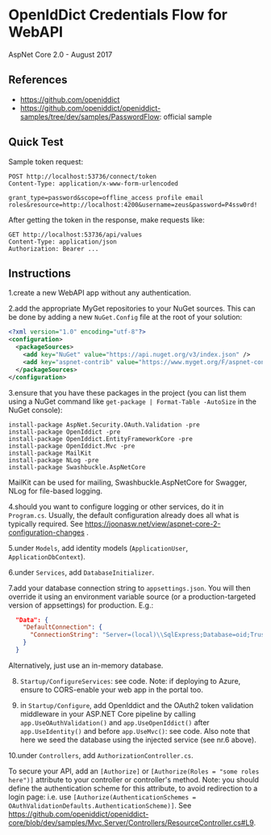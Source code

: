 ﻿# OpenIdDict Credentials Flow for WebAPI

AspNet Core 2.0 - August 2017

## References

- <https://github.com/openiddict>
- <https://github.com/openiddict/openiddict-samples/tree/dev/samples/PasswordFlow>: official sample

## Quick Test

Sample token request:

```
POST http://localhost:53736/connect/token
Content-Type: application/x-www-form-urlencoded

grant_type=password&scope=offline_access profile email roles&resource=http://localhost:4200&username=zeus&password=P4ssw0rd!
```

After getting the token in the response, make requests like:

```
GET http://localhost:53736/api/values
Content-Type: application/json
Authorization: Bearer ...
```

## Instructions

1.create a new WebAPI app without any authentication.

2.add the appropriate MyGet repositories to your NuGet sources. This can be done by adding a new `NuGet.Config` file at the root of your solution:

```xml
<?xml version="1.0" encoding="utf-8"?>
<configuration>
  <packageSources>
    <add key="NuGet" value="https://api.nuget.org/v3/index.json" />
    <add key="aspnet-contrib" value="https://www.myget.org/F/aspnet-contrib/api/v3/index.json" />
  </packageSources>
</configuration>
```

3.ensure that you have these packages in the project (you can list them using a NuGet command like `get-package | Format-Table -AutoSize` in the NuGet console):

```
install-package AspNet.Security.OAuth.Validation -pre
install-package OpenIddict -pre
install-package OpenIddict.EntityFrameworkCore -pre
install-package OpenIddict.Mvc -pre
install-package MailKit
install-package NLog -pre
install-package Swashbuckle.AspNetCore
```

MailKit can be used for mailing, Swashbuckle.AspNetCore for Swagger, NLog for file-based logging.

4.should you want to configure logging or other services, do it in `Program.cs`. Usually, the default configuration already does all what is typically required. See https://joonasw.net/view/aspnet-core-2-configuration-changes .

5.under `Models`, add identity models (`ApplicationUser`, `ApplicationDbContext`).

6.under `Services`, add `DatabaseInitializer`.

7.add your database connection string to `appsettings.json`. You will then override it using an environment variable source (or a production-targeted version of appsettings) for production. E.g.:

```json
  "Data": {
    "DefaultConnection": {
      "ConnectionString": "Server=(local)\\SqlExpress;Database=oid;Trusted_Connection=True;MultipleActiveResultSets=true;"
    }
  }
```

Alternatively, just use an in-memory database.

8. `Startup/ConfigureServices`: see code. Note: if deploying to Azure, ensure to CORS-enable your web app in the portal too.

9. in `Startup/Configure`, add OpenIddict and the OAuth2 token validation middleware in your ASP.NET Core pipeline by calling `app.UseOAuthValidation()` and `app.UseOpenIddict()` after `app.UseIdentity()` and before `app.UseMvc()`: see code. Also note that here we seed the database using the injected service (see nr.6 above).

10.under `Controllers`, add `AuthorizationController.cs`.

To secure your API, add an `[Authorize]` or `[Authorize(Roles = "some roles here")]` attribute to your controller or controller's method. Note: you should define the authentication scheme for this attribute, to avoid redirection to a login page: i.e. use `[Authorize(AuthenticationSchemes = OAuthValidationDefaults.AuthenticationScheme)]`. See <https://github.com/openiddict/openiddict-core/blob/dev/samples/Mvc.Server/Controllers/ResourceController.cs#L9>.

